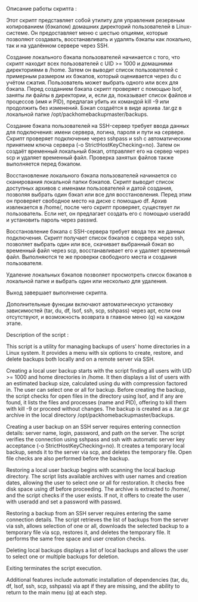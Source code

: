 Описание работы скрипта :

Этот скрипт представляет собой утилиту для управления резервным копированием (бэкапом) домашних директорий пользователей в Linux-системе. Он предоставляет меню с шестью опциями, которые позволяют создавать, восстанавливать и удалять бэкапы как локально, так и на удалённом сервере через SSH.

Создание локального бэкапа пользователей начинается с того, что скрипт находит всех пользователей с UID >= 1000 и домашними директориями в /home. Затем он выводит список пользователей с примерным размером их бэкапов, который оценивается через du с учётом сжатия. Пользователь может выбрать одного или всех для бэкапа. Перед созданием бэкапа скрипт проверяет с помощью lsof, заняты ли файлы в директории, и, если да, показывает список файлов и процессов (имя и PID), предлагая убить их командой kill -9 или продолжить без изменений. Бэкап создаётся в виде архива .tar.gz в локальной папке /opt/packhomebackupmaster/backups.

Создание бэкапа пользователей на SSH-сервер требует ввода данных для подключения: имени сервера, логина, пароля и пути на сервере. Скрипт проверяет подключение через sshpass и ssh с автоматическим принятием ключа сервера (-o StrictHostKeyChecking=no). Затем он создаёт временный локальный бэкап, отправляет его на сервер через scp и удаляет временный файл. Проверка занятых файлов также выполняется перед бэкапом.

Восстановление локального бэкапа пользователей начинается со сканирования локальной папки бэкапов. Скрипт выводит список доступных архивов с именами пользователей и датой создания, позволяя выбрать один бэкап или все для восстановления. Перед этим он проверяет свободное место на диске с помощью df. Архив извлекается в /home/<username>, после чего скрипт проверяет, существует ли пользователь. Если нет, он предлагает создать его с помощью useradd и установить пароль через passwd.

Восстановление бэкапа с SSH-сервера требует ввода тех же данных подключения. Скрипт получает список бэкапов с сервера через ssh, позволяет выбрать один или все, скачивает выбранный бэкап во временный файл через scp, восстанавливает его и удаляет временный файл. Выполняются те же проверки свободного места и создания пользователя.

Удаление локальных бэкапов позволяет просмотреть список бэкапов в локальной папке и выбрать один или несколько для удаления.

Выход завершает выполнение скрипта.

Дополнительные функции включают автоматическую установку зависимостей (tar, du, df, lsof, ssh, scp, sshpass) через apt, если они отсутствуют, и возможность возврата в главное меню (q) на каждом этапе.

Description of the script :

This script is a utility for managing backups of users' home directories in a Linux system. It provides a menu with six options to create, restore, and delete backups both locally and on a remote server via SSH.

Creating a local user backup starts with the script finding all users with UID >= 1000 and home directories in /home. It then displays a list of users with an estimated backup size, calculated using du with compression factored in. The user can select one or all for backup. Before creating the backup, the script checks for open files in the directory using lsof, and if any are found, it lists the files and processes (name and PID), offering to kill them with kill -9 or proceed without changes. The backup is created as a .tar.gz archive in the local directory /opt/packhomebackupmaster/backups.

Creating a user backup on an SSH server requires entering connection details: server name, login, password, and path on the server. The script verifies the connection using sshpass and ssh with automatic server key acceptance (-o StrictHostKeyChecking=no). It creates a temporary local backup, sends it to the server via scp, and deletes the temporary file. Open file checks are also performed before the backup.

Restoring a local user backup begins with scanning the local backup directory. The script lists available archives with user names and creation dates, allowing the user to select one or all for restoration. It checks free disk space using df before proceeding. The archive is extracted to /home/<username>, and the script checks if the user exists. If not, it offers to create the user with useradd and set a password with passwd.

Restoring a backup from an SSH server requires entering the same connection details. The script retrieves the list of backups from the server via ssh, allows selection of one or all, downloads the selected backup to a temporary file via scp, restores it, and deletes the temporary file. It performs the same free space and user creation checks.

Deleting local backups displays a list of local backups and allows the user to select one or multiple backups for deletion.

Exiting terminates the script execution.

Additional features include automatic installation of dependencies (tar, du, df, lsof, ssh, scp, sshpass) via apt if they are missing, and the ability to return to the main menu (q) at each step.
